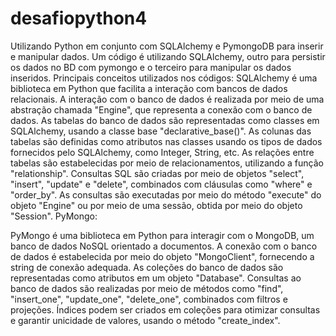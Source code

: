 # desafiopython4
Utilizando Python em conjunto com SQLAlchemy e PymongoDB para inserir e manipular dados.
Um código é utilizando SQLAlchemy, outro para persistir os dados no BD com pymongo e o terceiro para manipular os dados inseridos.
Principais conceitos utilizados nos códigos:
SQLAlchemy é uma biblioteca em Python que facilita a interação com bancos de dados relacionais.
A interação com o banco de dados é realizada por meio de uma abstração chamada "Engine", que representa a conexão com o banco de dados.
As tabelas do banco de dados são representadas como classes em SQLAlchemy, usando a classe base "declarative_base()".
As colunas das tabelas são definidas como atributos nas classes usando os tipos de dados fornecidos pelo SQLAlchemy, como Integer, String, etc.
As relações entre tabelas são estabelecidas por meio de relacionamentos, utilizando a função "relationship".
Consultas SQL são criadas por meio de objetos "select", "insert", "update" e "delete", combinados com cláusulas como "where" e "order_by".
As consultas são executadas por meio do método "execute" do objeto "Engine" ou por meio de uma sessão, obtida por meio do objeto "Session".
PyMongo:

PyMongo é uma biblioteca em Python para interagir com o MongoDB, um banco de dados NoSQL orientado a documentos.
A conexão com o banco de dados é estabelecida por meio do objeto "MongoClient", fornecendo a string de conexão adequada.
As coleções do banco de dados são representadas como atributos em um objeto "Database".
Consultas ao banco de dados são realizadas por meio de métodos como "find", "insert_one", "update_one", "delete_one", combinados com filtros e projeções.
Índices podem ser criados em coleções para otimizar consultas e garantir unicidade de valores, usando o método "create_index".
